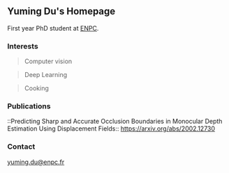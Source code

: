 ## Yuming Du's Homepage

First year PhD student at [ENPC](https://imagine-lab.enpc.fr/). 


### Interests
> Computer vision

> Deep Learning

> Cooking

### Publications
::Predicting Sharp and Accurate Occlusion Boundaries in Monocular Depth Estimation Using Displacement Fields::
https://arxiv.org/abs/2002.12730

### Contact
yuming.du@enpc.fr
